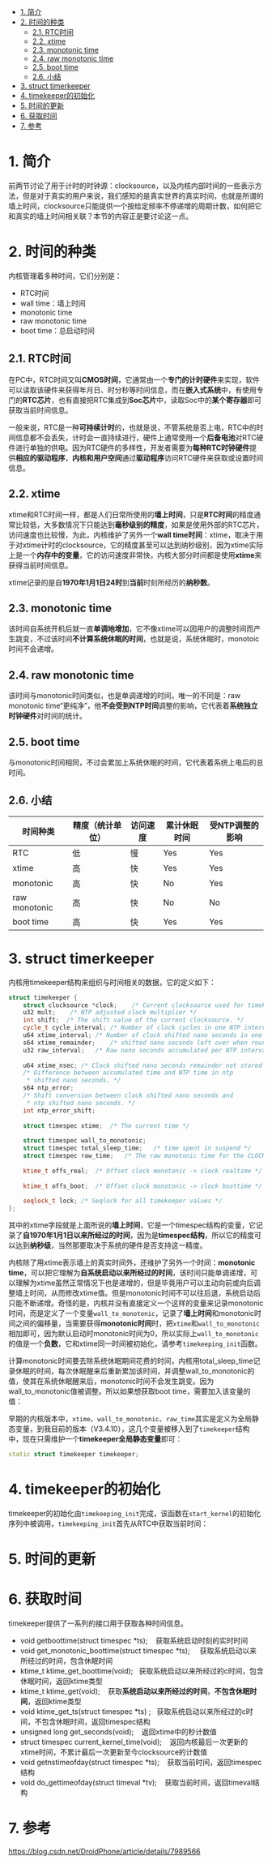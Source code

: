 
<!-- @import "[TOC]" {cmd="toc" depthFrom=1 depthTo=6 orderedList=false} -->

<!-- code_chunk_output -->

- [1. 简介](#1-简介)
- [2. 时间的种类](#2-时间的种类)
  - [2.1. RTC时间](#21-rtc时间)
  - [2.2. xtime](#22-xtime)
  - [2.3. monotonic time](#23-monotonic-time)
  - [2.4. raw monotonic time](#24-raw-monotonic-time)
  - [2.5. boot time](#25-boot-time)
  - [2.6. 小结](#26-小结)
- [3. struct timerkeeper](#3-struct-timerkeeper)
- [4. timekeeper的初始化](#4-timekeeper的初始化)
- [5. 时间的更新](#5-时间的更新)
- [6. 获取时间](#6-获取时间)
- [7. 参考](#7-参考)

<!-- /code_chunk_output -->

# 1. 简介

前两节讨论了用于计时的时钟源：clocksource，以及内核内部时间的一些表示方法，但是对于真实的用户来说，我们感知的是真实世界的真实时间，也就是所谓的墙上时间，clocksource只能提供一个按给定频率不停递增的周期计数，如何把它和真实的墙上时间相关联？本节的内容正是要讨论这一点。

# 2. 时间的种类

内核管理着多种时间，它们分别是：

* RTC时间
* wall time：墙上时间
* monotonic time
* raw monotonic time
* boot time：总启动时间

## 2.1. RTC时间

在PC中，RTC时间又叫**CMOS时间**，它通常由一个**专门的计时硬件**来实现，软件可以读取该硬件来获得年月日、时分秒等时间信息，而在**嵌入式系统**中，有使用专门的**RTC芯片**，也有直接把RTC集成到**Soc芯片**中，读取Soc中的**某个寄存器**即可获取当前时间信息。

一般来说，RTC是一种**可持续计时**的，也就是说，不管系统是否上电，RTC中的时间信息都不会丢失，计时会一直持续进行，硬件上通常使用一个**后备电池**对RTC硬件进行单独的供电。因为RTC硬件的多样性，开发者需要为**每种RTC时钟硬件**提供**相应的驱动程序**，**内核和用户空间**通过**驱动程序**访问RTC硬件来获取或设置时间信息。

## 2.2. xtime

xtime和RTC时间一样，都是人们日常所使用的**墙上时间**，只是**RTC时间**的精度通常比较低，大多数情况下只能达到**毫秒级别的精度**，如果是使用外部的RTC芯片，访问速度也比较慢，为此，内核维护了另外一个**wall time时间**：xtime，取决于用于对xtime计时的clocksource，它的精度甚至可以达到纳秒级别，因为xtime实际上是一个**内存中的变量**，它的访问速度非常快，内核大部分时间都是使用**xtime**来获得当前时间信息。

xtime记录的是自**1970年1月1日24时**到**当前**时刻所经历的**纳秒数**。

## 2.3. monotonic time

该时间自系统开机后就一直**单调地增加**，它不像xtime可以因用户的调整时间而产生跳变，不过该时间**不计算系统休眠的时间**，也就是说，系统休眠时，monotoic时间不会递增。

## 2.4. raw monotonic time

该时间与monotonic时间类似，也是单调递增的时间，唯一的不同是：raw monotonic time“更纯净”，他**不会受到NTP时间**调整的影响，它代表着**系统独立时钟硬件**对时间的统计。

## 2.5. boot time

与monotonic时间相同，不过会累加上系统休眠的时间，它代表着系统上电后的总时间。

## 2.6. 小结

时间种类 | 精度（统计单位） | 访问速度 | 累计休眠时间 | 受NTP调整的影响
-----|----------|------|--------|----------
RTC | 低 | 慢 | Yes | Yes
xtime | 高 | 快 | Yes | Yes
monotonic | 高 | 快 | No | Yes
raw monotonic | 高 | 快 | No | No
boot time | 高 | 快 | Yes | Yes

# 3. struct timerkeeper

内核用timekeeper结构来组织与时间相关的数据，它的定义如下：

```cpp
struct timekeeper {
	struct clocksource *clock;    /* Current clocksource used for timekeeping. */
	u32	mult;    /* NTP adjusted clock multiplier */
	int	shift;	/* The shift value of the current clocksource. */
	cycle_t cycle_interval;	/* Number of clock cycles in one NTP interval. */
	u64	xtime_interval;	/* Number of clock shifted nano seconds in one NTP interval. */
	s64	xtime_remainder;	/* shifted nano seconds left over when rounding cycle_interval */
	u32	raw_interval;	/* Raw nano seconds accumulated per NTP interval. */
 
	u64	xtime_nsec;	/* Clock shifted nano seconds remainder not stored in xtime.tv_nsec. */
	/* Difference between accumulated time and NTP time in ntp
	 * shifted nano seconds. */
	s64	ntp_error;
	/* Shift conversion between clock shifted nano seconds and
	 * ntp shifted nano seconds. */
	int	ntp_error_shift;
 
	struct timespec xtime;	/* The current time */
 
	struct timespec wall_to_monotonic;
	struct timespec total_sleep_time;	/* time spent in suspend */
	struct timespec raw_time;	/* The raw monotonic time for the CLOCK_MONOTONIC_RAW posix clock. */
 
	ktime_t offs_real;	/* Offset clock monotonic -> clock realtime */
 
	ktime_t offs_boot;	/* Offset clock monotonic -> clock boottime */
 
	seqlock_t lock;	/* Seqlock for all timekeeper values */
};
```

其中的xtime字段就是上面所说的**墙上时间**，它是一个timespec结构的变量，它记录了**自1970年1月1日以来所经过的时间**，因为是**timespec结构**，所以它的精度可以达到**纳秒级**，当然那要取决于系统的硬件是否支持这一精度。

内核除了用xtime表示墙上的真实时间外，还维护了另外一个时间：**monotonic time**，可以把它理解为**自系统启动以来所经过的时间**，该时间只能单调递增，可以理解为xtime虽然正常情况下也是递增的，但是毕竟用户可以主动向前或向后调整墙上时间，从而修改xtime值。但是monotonic时间不可以往后退，系统启动后只能不断递增。奇怪的是，内核并没有直接定义一个这样的变量来记录monotonic时间，而是定义了一个变量`wall_to_monotonic`，记录了**墙上时间**和monotonic时间之间的偏移量，当需要获得**monotonic时间**时，把`xtime`和`wall_to_monotonic`相加即可，因为默认启动时monotonic时间为0，所以实际上`wall_to_monotonic`的值是一个**负数**，它和xtime同一时间被初始化，请参考`timekeeping_init`函数。

计算monotonic时间要去除系统休眠期间花费的时间，内核用total_sleep_time记录休眠的时间，每次休眠醒来后重新累加该时间，并调整wall_to_monotonic的值，使其在系统休眠醒来后，monotonic时间不会发生跳变。因为wall_to_monotonic值被调整。所以如果想获取boot time，需要加入该变量的值：

早期的内核版本中，`xtime`、`wall_to_monotonic`、`raw_time`其实是定义为全局静态变量，到我目前的版本（V3.4.10），这几个变量被移入到了`timekeeper`结构中，现在只需维护一个**timekeeper全局静态变量**即可：

```cpp
static struct timekeeper timekeeper;
```

# 4. timekeeper的初始化

timekeeper的初始化由`timekeeping_init`完成，该函数在`start_kernel`的初始化序列中被调用，`timekeeping_init`首先从RTC中获取当前时间：

# 5. 时间的更新

# 6. 获取时间

timekeeper提供了一系列的接口用于获取各种时间信息。

* void getboottime(struct timespec *ts);    获取系统启动时刻的实时时间
* void get_monotonic_boottime(struct timespec *ts);     获取系统启动以来所经过的时间，包含休眠时间
* ktime_t ktime_get_boottime(void);   获取系统启动以来所经过的c时间，包含休眠时间，返回ktime类型
* ktime_t ktime_get(void);    获取**系统启动以来所经过的时间**，**不包含休眠时间**，返回ktime类型
* void ktime_get_ts(struct timespec *ts) ;   获取系统启动以来所经过的c时间，不包含休眠时间，返回timespec结构
* unsigned long get_seconds(void);    返回xtime中的秒计数值
* struct timespec current_kernel_time(void);    返回内核最后一次更新的xtime时间，不累计最后一次更新至今clocksource的计数值
* void getnstimeofday(struct timespec *ts);    获取当前时间，返回timespec结构
* void do_gettimeofday(struct timeval *tv);    获取当前时间，返回timeval结构

# 7. 参考

https://blog.csdn.net/DroidPhone/article/details/7989566
